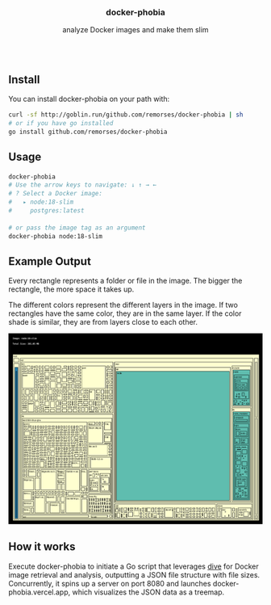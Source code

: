 <div align='center'>
    <br/>
    <br/>
    <h3>docker-phobia</h3>
    <p>analyze Docker images and make them slim</p>
    <br/>
    <br/>
</div>

## Install

You can install docker-phobia on your path with:

```bash
curl -sf http://goblin.run/github.com/remorses/docker-phobia | sh
# or if you have go installed
go install github.com/remorses/docker-phobia
```

## Usage

```bash
docker-phobia
# Use the arrow keys to navigate: ↓ ↑ → ←
# ? Select a Docker image:
#   ▸ node:18-slim
#     postgres:latest

# or pass the image tag as an argument
docker-phobia node:18-slim
```

## Example Output

Every rectangle represents a folder or file in the image. The bigger the rectangle, the more space it takes up.

The different colors represent the different layers in the image. If two rectangles have the same color, they are in the same layer. If the color shade is similar, they are from layers close to each other.

![example treemap](./website/public/example-docker-phobia.png)

## How it works

Execute docker-phobia to initiate a Go script that leverages [dive](https://github.com/wagoodman/dive) for Docker image retrieval and analysis, outputting a JSON file structure with file sizes. Concurrently, it spins up a server on port 8080 and launches docker-phobia.vercel.app, which visualizes the JSON data as a treemap.
